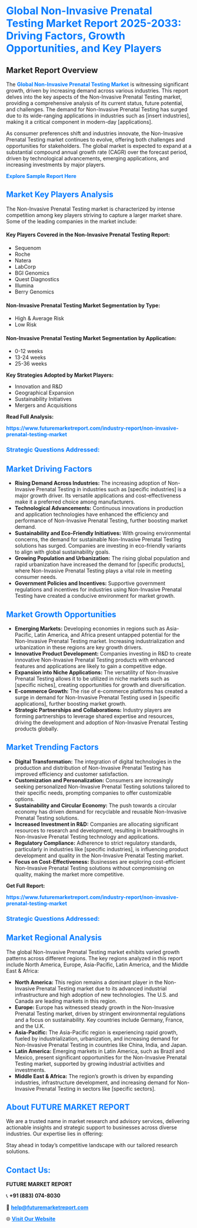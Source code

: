 <h1 style="color: #007BFF;">Global Non-Invasive Prenatal Testing Market Report 2025-2033: Driving Factors, Growth Opportunities, and Key Players</h1>

<section id="overview">
<h2>Market Report Overview</h2>
<p>The <a href="https://www.futuremarketreport.com/industry-report/non-invasive-prenatal-testing-market" style="color: #007BFF; text-decoration: none;"><strong>Global Non-Invasive Prenatal Testing Market</strong></a> is witnessing significant growth, driven by increasing demand across various industries. This report delves into the key aspects of the Non-Invasive Prenatal Testing market, providing a comprehensive analysis of its current status, future potential, and challenges. The demand for Non-Invasive Prenatal Testing has surged due to its wide-ranging applications in industries such as [insert industries], making it a critical component in modern-day [applications].</p>
<p>As consumer preferences shift and industries innovate, the Non-Invasive Prenatal Testing market continues to evolve, offering both challenges and opportunities for stakeholders. The global market is expected to expand at a substantial compound annual growth rate (CAGR) over the forecast period, driven by technological advancements, emerging applications, and increasing investments by major players.</p>
</section>

<section id="overview">
<p><a href="https://www.futuremarketreport.com/request-sample/reportId=41149" style="color: #007BFF; text-decoration: none;"><strong>Explore Sample Report Here</strong></a></p>
</section>

<section id="key-players">
<h2 style="color: #007BFF;">Market Key Players Analysis</h2>
<p>The Non-Invasive Prenatal Testing market is characterized by intense competition among key players striving to capture a larger market share. Some of the leading companies in the market include:</p>
<h4>Key Players Covered in the Non-Invasive Prenatal Testing Report:</h4>
<ul><li>Sequenom</li><li>Roche</li><li>Natera</li><li>LabCorp</li><li>BGI Genomics</li><li>Quest Diagnostics</li><li>Illumina</li><li>Berry Genomics</li></ul>
<h4>Non-Invasive Prenatal Testing Market Segmentation by Type:</h4>
<ul><li>High &amp; Average Risk</li><li>Low Risk</li></ul>

<h4>Non-Invasive Prenatal Testing Market Segmentation by Application:</h4>
<ul><li>0-12 weeks</li><li>13-24 weeks</li><li>25-36 weeks</li></ul>
<p><strong>Key Strategies Adopted by Market Players:</strong></p>
<ul>
<li>Innovation and R&D</li>
<li>Geographical Expansion</li>
<li>Sustainability Initiatives</li>
<li>Mergers and Acquisitions</li>
</ul>
</section>

<section>
<p><strong>Read Full Analysis: </strong></p><a href="https://www.futuremarketreport.com/industry-report/non-invasive-prenatal-testing-market" style="color: #007BFF; text-decoration: none;"><strong>https://www.futuremarketreport.com/industry-report/non-invasive-prenatal-testing-market</strong></a>
<h3 style="color: #007BFF;">Strategic Questions Addressed:</h3>
</section>

<section id="driving-factors">
<h2 style="color: #007BFF;">Market Driving Factors</h2>
<ul>
<li><strong>Rising Demand Across Industries:</strong> The increasing adoption of Non-Invasive Prenatal Testing in industries such as [specific industries] is a major growth driver. Its versatile applications and cost-effectiveness make it a preferred choice among manufacturers.</li>
<li><strong>Technological Advancements:</strong> Continuous innovations in production and application technologies have enhanced the efficiency and performance of Non-Invasive Prenatal Testing, further boosting market demand.</li>
<li><strong>Sustainability and Eco-Friendly Initiatives:</strong> With growing environmental concerns, the demand for sustainable Non-Invasive Prenatal Testing solutions has surged. Companies are investing in eco-friendly variants to align with global sustainability goals.</li>
<li><strong>Growing Population and Urbanization:</strong> The rising global population and rapid urbanization have increased the demand for [specific products], where Non-Invasive Prenatal Testing plays a vital role in meeting consumer needs.</li>
<li><strong>Government Policies and Incentives:</strong> Supportive government regulations and incentives for industries using Non-Invasive Prenatal Testing have created a conducive environment for market growth.</li>
</ul>
</section>

<section id="growth-opportunities">
<h2 style="color: #007BFF;">Market Growth Opportunities</h2>
<ul>
<li><strong>Emerging Markets:</strong> Developing economies in regions such as Asia-Pacific, Latin America, and Africa present untapped potential for the Non-Invasive Prenatal Testing market. Increasing industrialization and urbanization in these regions are key growth drivers.</li>
<li><strong>Innovative Product Development:</strong> Companies investing in R&D to create innovative Non-Invasive Prenatal Testing products with enhanced features and applications are likely to gain a competitive edge.</li>
<li><strong>Expansion into Niche Applications:</strong> The versatility of Non-Invasive Prenatal Testing allows it to be utilized in niche markets such as [specific niches], creating opportunities for growth and diversification.</li>
<li><strong>E-commerce Growth:</strong> The rise of e-commerce platforms has created a surge in demand for Non-Invasive Prenatal Testing used in [specific applications], further boosting market growth.</li>
<li><strong>Strategic Partnerships and Collaborations:</strong> Industry players are forming partnerships to leverage shared expertise and resources, driving the development and adoption of Non-Invasive Prenatal Testing products globally.</li>
</ul>
</section>

<section id="trending-factors">
<h2 style="color: #007BFF;">Market Trending Factors</h2>
<ul>
<li><strong>Digital Transformation:</strong> The integration of digital technologies in the production and distribution of Non-Invasive Prenatal Testing has improved efficiency and customer satisfaction.</li>
<li><strong>Customization and Personalization:</strong> Consumers are increasingly seeking personalized Non-Invasive Prenatal Testing solutions tailored to their specific needs, prompting companies to offer customizable options.</li>
<li><strong>Sustainability and Circular Economy:</strong> The push towards a circular economy has driven demand for recyclable and reusable Non-Invasive Prenatal Testing solutions.</li>
<li><strong>Increased Investment in R&D:</strong> Companies are allocating significant resources to research and development, resulting in breakthroughs in Non-Invasive Prenatal Testing technology and applications.</li>
<li><strong>Regulatory Compliance:</strong> Adherence to strict regulatory standards, particularly in industries like [specific industries], is influencing product development and quality in the Non-Invasive Prenatal Testing market.</li>
<li><strong>Focus on Cost-Effectiveness:</strong> Businesses are exploring cost-efficient Non-Invasive Prenatal Testing solutions without compromising on quality, making the market more competitive.</li>
</ul>
</section>

<section>
<p><strong>Get Full Report: </strong></p><a href="https://www.futuremarketreport.com/industry-report/non-invasive-prenatal-testing-market" style="color: #007BFF; text-decoration: none;"><strong>https://www.futuremarketreport.com/industry-report/non-invasive-prenatal-testing-market</strong></a>
<h3 style="color: #007BFF;">Strategic Questions Addressed:</h3>
</section>


<section id="regional-analysis">
<h2 style="color: #007BFF;">Market Regional Analysis</h2>
<p>The global Non-Invasive Prenatal Testing market exhibits varied growth patterns across different regions. The key regions analyzed in this report include North America, Europe, Asia-Pacific, Latin America, and the Middle East & Africa:</p>
<ul>
<li><strong>North America:</strong> This region remains a dominant player in the Non-Invasive Prenatal Testing market due to its advanced industrial infrastructure and high adoption of new technologies. The U.S. and Canada are leading markets in this region.</li>
<li><strong>Europe:</strong> Europe has witnessed steady growth in the Non-Invasive Prenatal Testing market, driven by stringent environmental regulations and a focus on sustainability. Key countries include Germany, France, and the U.K.</li>
<li><strong>Asia-Pacific:</strong> The Asia-Pacific region is experiencing rapid growth, fueled by industrialization, urbanization, and increasing demand for Non-Invasive Prenatal Testing in countries like China, India, and Japan.</li>
<li><strong>Latin America:</strong> Emerging markets in Latin America, such as Brazil and Mexico, present significant opportunities for the Non-Invasive Prenatal Testing market, supported by growing industrial activities and investments.</li>
<li><strong>Middle East & Africa:</strong> The region’s growth is driven by expanding industries, infrastructure development, and increasing demand for Non-Invasive Prenatal Testing in sectors like [specific sectors].</li>
</ul>
</section>

<footer>
<h2 style="color: #007BFF;">About FUTURE MARKET REPORT</h2>
<p>We are a trusted name in market research and advisory services, delivering actionable insights and strategic support to businesses across diverse industries. Our expertise lies in offering:</p>

<p>Stay ahead in today’s competitive landscape with our tailored research solutions.</p>

<h2 style="color: #007BFF;">Contact Us:</h2>
<p><strong>FUTURE MARKET REPORT</strong></p>
<p>📞 <strong>+91 (883) 074-8030</strong></p>
<p>📧 <strong><a href="mailto:help@futuremarketreport.com" style="color: #007BFF;">help@futuremarketreport.com</a></strong></p>
<p>🌐 <strong><a href="https://www.futuremarketreport.com/" style="color: #007BFF;">Visit Our Website</a></strong></p>
</footer>